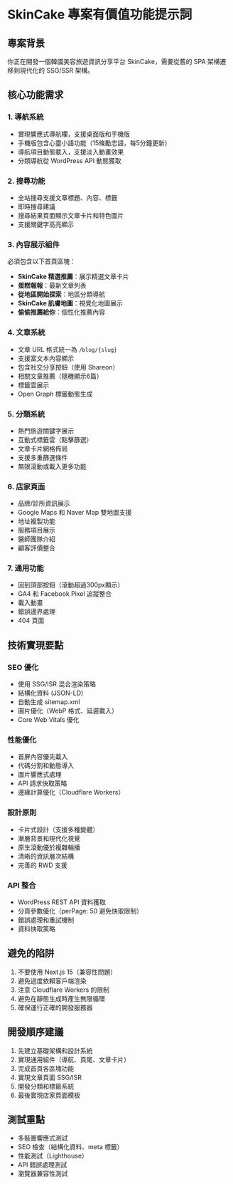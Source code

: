 # SkinCake 專案有價值功能提示詞

## 專案背景
你正在開發一個韓國美容旅遊資訊分享平台 SkinCake，需要從舊的 SPA 架構遷移到現代化的 SSG/SSR 架構。

## 核心功能需求

### 1. 導航系統
- 實現響應式導航欄，支援桌面版和手機版
- 手機版包含心靈小語功能（15條勵志語，每5分鐘更新）
- 導航項目動態載入，支援淡入動畫效果
- 分類導航從 WordPress API 動態獲取

### 2. 搜尋功能
- 全站搜尋支援文章標題、內容、標籤
- 即時搜尋建議
- 搜尋結果頁面顯示文章卡片和特色圖片
- 支援關鍵字高亮顯示

### 3. 內容展示組件
必須包含以下首頁區塊：
- **SkinCake 精選推薦**：展示精選文章卡片
- **蛋糕報報**：最新文章列表
- **從地區開始探索**：地區分類導航
- **SkinCake 肌膚地圖**：視覺化地圖展示
- **偷偷推薦給你**：個性化推薦內容

### 4. 文章系統
- 文章 URL 格式統一為 `/blog/{slug}`
- 支援富文本內容顯示
- 包含社交分享按鈕（使用 Shareon）
- 相關文章推薦（隨機顯示6篇）
- 標籤雲展示
- Open Graph 標籤動態生成

### 5. 分類系統
- 熱門旅遊關鍵字展示
- 互動式標籤雲（點擊篩選）
- 文章卡片網格佈局
- 支援多重篩選條件
- 無限滾動或載入更多功能

### 6. 店家頁面
- 品牌/診所資訊展示
- Google Maps 和 Naver Map 雙地圖支援
- 地址複製功能
- 服務項目展示
- 醫師團隊介紹
- 顧客評價整合

### 7. 通用功能
- 回到頂部按鈕（滾動超過300px顯示）
- GA4 和 Facebook Pixel 追蹤整合
- 載入動畫
- 錯誤邊界處理
- 404 頁面

## 技術實現要點

### SEO 優化
- 使用 SSG/ISR 混合渲染策略
- 結構化資料 (JSON-LD)
- 自動生成 sitemap.xml
- 圖片優化（WebP 格式、延遲載入）
- Core Web Vitals 優化

### 性能優化
- 首屏內容優先載入
- 代碼分割和動態導入
- 圖片響應式處理
- API 請求快取策略
- 邊緣計算優化（Cloudflare Workers）

### 設計原則
- 卡片式設計（支援多種變體）
- 漸層背景和現代化視覺
- 原生滾動優於複雜輪播
- 清晰的資訊層次結構
- 完善的 RWD 支援

### API 整合
- WordPress REST API 資料獲取
- 分頁參數優化（perPage: 50 避免快取限制）
- 錯誤處理和重試機制
- 資料快取策略

## 避免的陷阱
1. 不要使用 Next.js 15（兼容性問題）
2. 避免過度依賴客戶端渲染
3. 注意 Cloudflare Workers 的限制
4. 避免在靜態生成時產生無限循環
5. 確保運行正確的開發服務器

## 開發順序建議
1. 先建立基礎架構和設計系統
2. 實現通用組件（導航、頁尾、文章卡片）
3. 完成首頁各區塊功能
4. 實現文章頁面 SSG/ISR
5. 開發分類和標籤系統
6. 最後實現店家頁面模板

## 測試重點
- 多裝置響應式測試
- SEO 檢查（結構化資料、meta 標籤）
- 性能測試（Lighthouse）
- API 錯誤處理測試
- 瀏覽器兼容性測試 